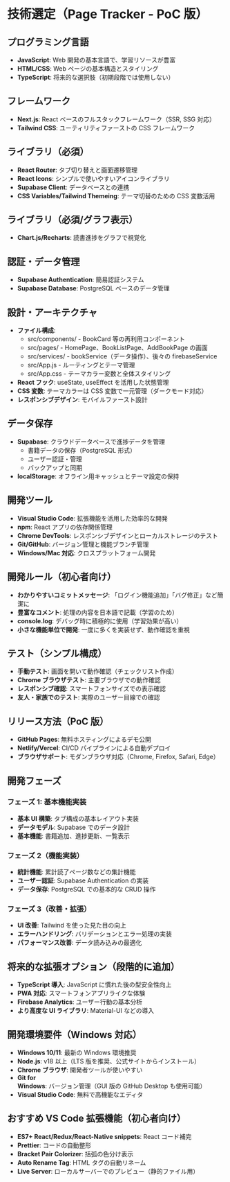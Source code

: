 # 技術選定（Page Tracker - PoC 版）

## プログラミング言語

- **JavaScript**: Web 開発の基本言語で、学習リソースが豊富
- **HTML/CSS**: Web ページの基本構造とスタイリング
- **TypeScript**: 将来的な選択肢（初期段階では使用しない）

## フレームワーク

- **Next.js**: React ベースのフルスタックフレームワーク（SSR, SSG 対応）
- **Tailwind CSS**: ユーティリティファーストの CSS フレームワーク

## ライブラリ（必須）

- **React Router**: タブ切り替えと画面遷移管理
- **React Icons**: シンプルで使いやすいアイコンライブラリ
- **Supabase Client**: データベースとの連携
- **CSS Variables/Tailwind Themeing**: テーマ切替のための CSS 変数活用

## ライブラリ（必須/グラフ表示）

- **Chart.js/Recharts**: 読書進捗をグラフで視覚化

## 認証・データ管理

- **Supabase Authentication**: 簡易認証システム
- **Supabase Database**: PostgreSQL ベースのデータ管理

## 設計・アーキテクチャ

- **ファイル構成**:
  - src/components/ - BookCard 等の再利用コンポーネント
  - src/pages/ - HomePage、BookListPage、AddBookPage の画面
  - src/services/ - bookService（データ操作）、後々の firebaseService
  - src/App.js - ルーティングとテーマ管理
  - src/App.css - テーマカラー変数と全体スタイリング
- **React フック**: useState, useEffect を活用した状態管理
- **CSS 変数**: テーマカラーは CSS 変数で一元管理（ダークモード対応）
- **レスポンシブデザイン**: モバイルファースト設計

## データ保存

- **Supabase**: クラウドデータベースで進捗データを管理
  - 書籍データの保存（PostgreSQL 形式）
  - ユーザー認証・管理
  - バックアップと同期
- **localStorage**: オフライン用キャッシュとテーマ設定の保持

## 開発ツール

- **Visual Studio Code**: 拡張機能を活用した効率的な開発
- **npm**: React アプリの依存関係管理
- **Chrome DevTools**: レスポンシブデザインとローカルストレージのテスト
- **Git/GitHub**: バージョン管理と機能ブランチ管理
- **Windows/Mac 対応**: クロスプラットフォーム開発

## 開発ルール（初心者向け）

- **わかりやすいコミットメッセージ**: 「ログイン機能追加」「バグ修正」など簡潔に
- **豊富なコメント**: 処理の内容を日本語で記載（学習のため）
- **console.log**: デバッグ時に積極的に使用（学習効果が高い）
- **小さな機能単位で開発**: 一度に多くを実装せず、動作確認を重視

## テスト（シンプル構成）

- **手動テスト**: 画面を開いて動作確認（チェックリスト作成）
- **Chrome ブラウザテスト**: 主要ブラウザでの動作確認
- **レスポンシブ確認**: スマートフォンサイズでの表示確認
- **友人・家族でのテスト**: 実際のユーザー目線での確認

## リリース方法（PoC 版）

- **GitHub Pages**: 無料ホスティングによるデモ公開
- **Netlify/Vercel**: CI/CD パイプラインによる自動デプロイ
- **ブラウザサポート**: モダンブラウザ対応（Chrome, Firefox, Safari, Edge）

## 開発フェーズ

### フェーズ 1: 基本機能実装

- **基本 UI 構築**: タブ構成の基本レイアウト実装
- **データモデル**: Supabase でのデータ設計
- **基本機能**: 書籍追加、進捗更新、一覧表示

### フェーズ 2（機能実装）

- **統計機能**: 累計読了ページ数などの集計機能
- **ユーザー認証**: Supabase Authentication の実装
- **データ保存**: PostgreSQL での基本的な CRUD 操作

### フェーズ 3（改善・拡張）

- **UI 改善**: Tailwind を使った見た目の向上
- **エラーハンドリング**: バリデーションとエラー処理の実装
- **パフォーマンス改善**: データ読み込みの最適化

## 将来的な拡張オプション（段階的に追加）

- **TypeScript 導入**: JavaScript に慣れた後の型安全性向上
- **PWA 対応**: スマートフォンアプリライクな体験
- **Firebase Analytics**: ユーザー行動の基本分析
- **より高度な UI ライブラリ**: Material-UI などの導入

## 開発環境要件（Windows 対応）

- **Windows 10/11**: 最新の Windows 環境推奨
- **Node.js**: v18 以上（LTS 版を推奨、公式サイトからインストール）
- **Chrome ブラウザ**: 開発者ツールが使いやすい
- **Git for Windows**: バージョン管理（GUI 版の GitHub Desktop も使用可能）
- **Visual Studio Code**: 無料で高機能なエディタ

## おすすめ VS Code 拡張機能（初心者向け）

- **ES7+ React/Redux/React-Native snippets**: React コード補完
- **Prettier**: コードの自動整形
- **Bracket Pair Colorizer**: 括弧の色分け表示
- **Auto Rename Tag**: HTML タグの自動リネーム
- **Live Server**: ローカルサーバーでのプレビュー（静的ファイル用）

<!-- Generated by Copilot -->
